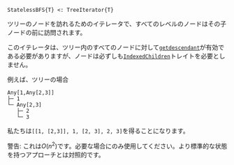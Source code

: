 ```
StatelessBFS{T} <: TreeIterator{T}
```

ツリーのノードを訪れるためのイテレータで、すべてのレベルのノードはその子ノードの前に訪問されます。

このイテレータは、ツリー内のすべてのノードに対して[`getdescendant`](@ref)が有効である必要がありますが、ノードは必ずしも[`IndexedChildren`](@ref)トレイトを必要としません。

例えば、ツリーの場合

```
Any[1,Any[2,3]]
├─ 1
└─ Any[2,3]
   ├─ 2
   └─ 3
```

私たちは`[[1, [2,3]], 1, [2, 3], 2, 3]`を得ることになります。

警告: これは$O(n^2)$です。必要な場合にのみ使用してください。より標準的な状態を持つアプローチとは対照的です。
